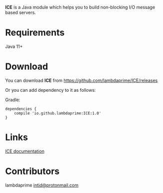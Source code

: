 **ICE** is a Java module which helps you to build non-blocking I/O message based servers.

# Requirements

Java 11+

# Download

You can download **ICE** from <https://github.com/lambdaprime/ICE/releases>

Or you can add dependency to it as follows:

Gradle:

```
dependencies {
    compile 'io.github.lambdaprime:ICE:1.0'
}
```

# Links

[ICE documentation](http://portal2.atwebpages.com/ICE)

# Contributors

lambdaprime <intid@protonmail.com>

